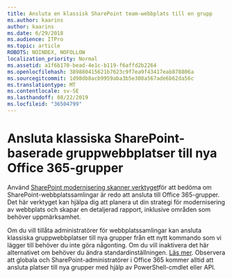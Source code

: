 ```yaml
---
title: Ansluta en klassisk SharePoint team-webbplats till en grupp
ms.author: kaarins
author: kaarins
ms.date: 6/29/2018
ms.audience: ITPro
ms.topic: article
ROBOTS: NOINDEX, NOFOLLOW
localization_priority: Normal
ms.assetid: a1f6b170-bead-4e1c-b119-f6affd2b2264
ms.openlocfilehash: 389880415621b7623c9f7ea9f43417eab878806a
ms.sourcegitcommit: 1d98db8acb9959aba3b5e308a567ade6b62da56c
ms.translationtype: MT
ms.contentlocale: sv-SE
ms.lasthandoff: 08/22/2019
ms.locfileid: "36504799"
---
```

# <a name="connect-classic-sharepoint-team-sites-to-new-office-365-groups"></a>Ansluta klassiska SharePoint-baserade gruppwebbplatser till nya Office 365-grupper

Använd [SharePoint modernisering skanner verktyget](https://go.microsoft.com/fwlink/?linkid=873066)för att bedöma om SharePoint-webbplatssamlingar är redo att ansluta till Office 365-grupper. Det här verktyget kan hjälpa dig att planera ut din strategi för modernisering av webbplats och skapar en detaljerad rapport, inklusive områden som behöver uppmärksamhet.
  
Om du vill tillåta administratörer för webbplatssamlingar kan ansluta klassiska gruppwebbplatser till nya grupper från ett nytt kommando som vi lägger till behöver du inte göra någonting. Om du vill inaktivera det här alternativet om behöver du ändra standardinställningen. [Läs mer](https://go.microsoft.com/fwlink/?linkid=2004316). Observera att globala och SharePoint-administratörer i Office 365 kommer alltid att ansluta platser till nya grupper med hjälp av PowerShell-cmdlet eller API.
  

